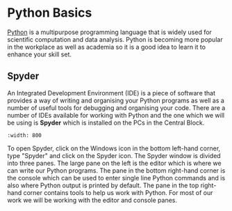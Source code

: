 # Python Basics

[Python](https://www.python.org/) is a multipurpose programming language that is widely used for scientific computation and data analysis. Python is becoming more popular in the workplace as well as academia so it is a good idea to learn it to enhance your skill set.

## Spyder

An Integrated Development Environment (IDE) is a piece of software that provides a way of writing and organising your Python programs as well as a number of useful tools for debugging and organising your code. There are a number of IDEs available for working with Python and the one which we will be using is **Spyder** which is installed on the PCs in the Central Block.

```{figure} ../_images/1_Spyder.png
:width: 800
```

To open Spyder, click on the Windows icon in the bottom left-hand corner, type "Spyder" and click on the Spyder icon. The Spyder window is divided into three panes. The large pane on the left is the editor which is where we can write our Python programs. The pane in the bottom right-hand corner is the console which can be used to enter single line Python commands and is also where Python output is printed by default. The pane in the top right-hand corner contains tools to help us work with Python. For most of our work we will be working with the editor and console panes.